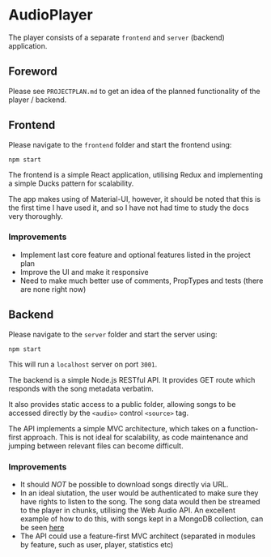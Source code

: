 # AudioPlayer

The player consists of a separate `frontend` and `server` (backend) application.

## Foreword
Please see `PROJECTPLAN.md` to get an idea of the planned functionality of the player / backend.

## Frontend

Please navigate to the `frontend` folder and start the frontend using:
```
npm start
```

The frontend is a simple React application, utilising Redux and implementing a simple Ducks pattern for scalability.

The app makes using of Material-UI, however, it should be noted that this is the first time I have used it, and so I have not had time to study the docs very thoroughly.

### Improvements
- Implement last core feature and optional features listed in the project plan
- Improve the UI and make it responsive
- Need to make much better use of comments, PropTypes and tests (there are none right now)

## Backend

Please navigate to the `server` folder and start the server using:
```
npm start
```

This will run a `localhost` server on port `3001`.

The backend is a simple Node.js RESTful API. It provides GET route which responds with the song metadata verbatim.

It also provides static access to a public folder, allowing songs to be accessed directly by the `<audio>` control `<source>` tag.

The API implements a simple MVC architecture, which takes on a function-first approach. This is not ideal for scalability, as code maintenance and jumping between relevant files can become difficult.

### Improvements
- It should *NOT* be possible to download songs directly via URL.
- In an ideal siutation, the user would be authenticated to make sure they have rights to listen to the song. The song data would then be streamed to the player in chunks, utilising the Web Audio API. An excellent example of how to do this, with songs kept in a MongoDB collection, can be seen [here](https://medium.com/@richard534/uploading-streaming-audio-using-nodejs-express-mongodb-gridfs-b031a0bcb20f)
- The API could use a feature-first MVC architect (separated in modules by feature, such as user, player, statistics etc)